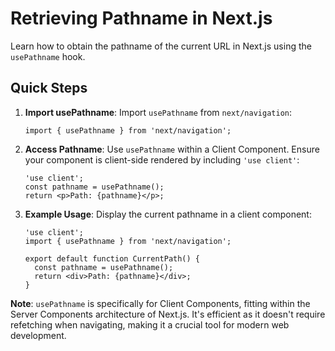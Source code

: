 # Retrieving Pathname in Next.js

Learn how to obtain the pathname of the current URL in Next.js using the `usePathname` hook.

## Quick Steps

1. **Import usePathname**: 
   Import `usePathname` from `next/navigation`:
   ```tsx
   import { usePathname } from 'next/navigation';
   ```

2. **Access Pathname**: 
   Use `usePathname` within a Client Component. Ensure your component is client-side rendered by including `'use client'`:
   ```tsx
   'use client';
   const pathname = usePathname();
   return <p>Path: {pathname}</p>;
   ```

3. **Example Usage**: 
   Display the current pathname in a client component:
   ```tsx
   'use client';
   import { usePathname } from 'next/navigation';
   
   export default function CurrentPath() {
     const pathname = usePathname();
     return <div>Path: {pathname}</div>;
   }
   ```

**Note**: `usePathname` is specifically for Client Components, fitting within the Server Components architecture of Next.js. It's efficient as it doesn't require refetching when navigating, making it a crucial tool for modern web development.